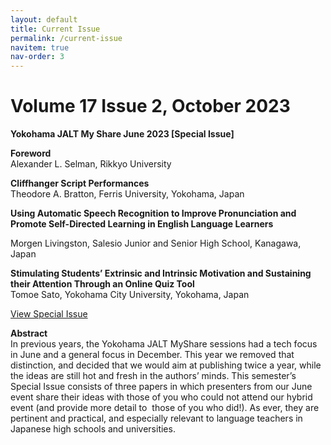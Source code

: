 ```yaml
---
layout: default
title: Current Issue
permalink: /current-issue
navitem: true
nav-order: 3
---
```


# Volume 17 Issue 2, October 2023

**Yokohama JALT My Share June 2023 \[Special Issue\]**

**Foreword**  
Alexander L. Selman, Rikkyo University

**Cliffhanger Script Performances**  
Theodore A. Bratton, Ferris University, Yokohama, Japan

**Using Automatic Speech Recognition to Improve Pronunciation and Promote Self-Directed Learning in English Language Learners**

Morgen Livingston, Salesio Junior and Senior High School, Kanagawa, Japan

**Stimulating Students’ Extrinsic and Intrinsic Motivation and Sustaining their Attention Through an Online Quiz Tool**  
Tomoe Sato, Yokohama City University, Yokohama, Japan

[View Special Issue](http://www.issues.accentsasia.org/issues/17-2/Selman_YoJALT_MyShare_June_2023.pdf)

**Abstract**  
In previous years, the Yokohama JALT MyShare sessions had a tech focus in June and a general focus in December. This year we removed that distinction, and decided that we would aim at publishing twice a year, while the ideas are still hot and fresh in the authors’ minds. This semester’s Special Issue consists of three papers in which presenters from our June event share their ideas with those of you who could not attend our hybrid event (and provide more detail to  those of you who did!). As ever, they are pertinent and practical, and especially relevant to language teachers in Japanese high schools and universities. 
